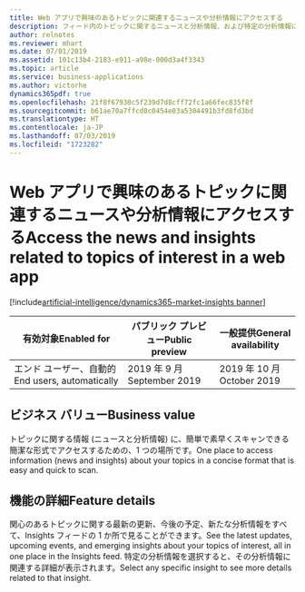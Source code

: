 ```yaml
---
title: Web アプリで興味のあるトピックに関連するニュースや分析情報にアクセスする
description: フィード内のトピックに関するニュースと分析情報、および特定の分析情報に関連する詳細ビューを表示する新しい Web アプリ。
author: relnotes
ms.reviewer: mhart
ms.date: 07/01/2019
ms.assetid: 101c13b4-2183-e911-a98e-000d3a4f3343
ms.topic: article
ms.service: business-applications
ms.author: victorhe
dynamics365pdf: true
ms.openlocfilehash: 21f8f67930c5f239d7d8cff72fc1a66fec835f8f
ms.sourcegitcommit: b61ae70a7ffcd8c0454e03a5304491b3fd8fd3bd
ms.translationtype: HT
ms.contentlocale: ja-JP
ms.lasthandoff: 07/03/2019
ms.locfileid: "1723282"
---
```

# <a name="access-the-news-and-insights-related-to-topics-of-interest-in-a-web-app"></a><span data-ttu-id="13b1a-103">Web アプリで興味のあるトピックに関連するニュースや分析情報にアクセスする</span><span class="sxs-lookup"><span data-stu-id="13b1a-103">Access the news and insights related to topics of interest in a web app</span></span>
[!include[artificial-intelligence/dynamics365-market-insights banner](../includes/artificial-intelligence/dynamics365-market-insights.md)]

| <span data-ttu-id="13b1a-104">有効対象</span><span class="sxs-lookup"><span data-stu-id="13b1a-104">Enabled for</span></span>    |  <span data-ttu-id="13b1a-105">パブリック プレビュー</span><span class="sxs-lookup"><span data-stu-id="13b1a-105">Public preview</span></span> | <span data-ttu-id="13b1a-106">一般提供</span><span class="sxs-lookup"><span data-stu-id="13b1a-106">General availability</span></span> | 
| ---------- | ---------- |---------- |
|<span data-ttu-id="13b1a-107">エンド ユーザー、自動的</span><span class="sxs-lookup"><span data-stu-id="13b1a-107">End users, automatically</span></span>|<span data-ttu-id="13b1a-108">2019 年 9 月</span><span class="sxs-lookup"><span data-stu-id="13b1a-108">September 2019</span></span>| <span data-ttu-id="13b1a-109">2019 年 10 月</span><span class="sxs-lookup"><span data-stu-id="13b1a-109">October 2019</span></span>|


## <a name="business-value"></a><span data-ttu-id="13b1a-110">ビジネス バリュー</span><span class="sxs-lookup"><span data-stu-id="13b1a-110">Business value</span></span>
<!-- bv start -->
<span data-ttu-id="13b1a-111">トピックに関する情報 (ニュースと分析情報) に、簡単で素早くスキャンできる簡潔な形式でアクセスするための、1 つの場所です。</span><span class="sxs-lookup"><span data-stu-id="13b1a-111">One place to access information (news and insights) about your topics in a concise format that is easy and quick to scan.</span></span>
<!-- bv end -->



## <a name="feature-details"></a><span data-ttu-id="13b1a-112">機能の詳細</span><span class="sxs-lookup"><span data-stu-id="13b1a-112">Feature details</span></span>
<!--feature detail start -->
<span data-ttu-id="13b1a-113">関心のあるトピックに関する最新の更新、今後の予定、新たな分析情報をすべて、Insights フィードの 1 か所で見ることができます。</span><span class="sxs-lookup"><span data-stu-id="13b1a-113">See the latest updates, upcoming events, and emerging insights about your topics of interest, all in one place in the Insights feed.</span></span>  <span data-ttu-id="13b1a-114">特定の分析情報を選択すると、その分析情報に関連する詳細が表示されます。</span><span class="sxs-lookup"><span data-stu-id="13b1a-114">Select any specific insight to see more details related to that insight.</span></span>
<!--feature detail end -->










